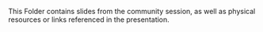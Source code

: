 This Folder contains slides from the community session, as well as physical resources or links referenced in the presentation.
